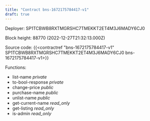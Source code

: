 ```yaml
---
title: "Contract bns-1672175784417-v1"
draft: true
---
```

Deployer: SP1TCBWB8RXTMGRSHC7TMEKKT2ET4M3J6MADY6CJ0


 



Block height: 88770 (2022-12-27T21:32:13.000Z)

Source code: {{<contractref "bns-1672175784417-v1" SP1TCBWB8RXTMGRSHC7TMEKKT2ET4M3J6MADY6CJ0 bns-1672175784417-v1>}}

Functions:

* list-name _private_
* to-bool-response _private_
* change-price _public_
* purchase-name _public_
* unlist-name _public_
* get-current-name _read_only_
* get-listing _read_only_
* is-admin _read_only_
